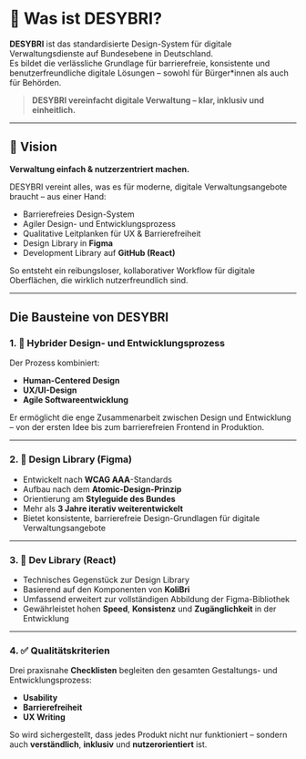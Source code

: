 # 🧭 Was ist **DESYBRI**?

**DESYBRI** ist das standardisierte Design-System für digitale Verwaltungsdienste auf Bundesebene in Deutschland.  
Es bildet die verlässliche Grundlage für barrierefreie, konsistente und benutzerfreundliche digitale Lösungen – sowohl für Bürger*innen als auch für Behörden.

> **DESYBRI vereinfacht digitale Verwaltung – klar, inklusiv und einheitlich.**

---

## 🎯 Vision

**Verwaltung einfach & nutzerzentriert machen.**

DESYBRI vereint alles, was es für moderne, digitale Verwaltungsangebote braucht – aus einer Hand:

- Barrierefreies Design-System
- Agiler Design- und Entwicklungsprozess
- Qualitative Leitplanken für UX & Barrierefreiheit
- Design Library in **Figma**
- Development Library auf **GitHub (React)**

So entsteht ein reibungsloser, kollaborativer Workflow für digitale Oberflächen, die wirklich nutzerfreundlich sind.

---

## Die Bausteine von DESYBRI

### 1. 🔄 Hybrider Design- und Entwicklungsprozess

Der Prozess kombiniert:

- **Human-Centered Design**
- **UX/UI-Design**
- **Agile Softwareentwicklung**

Er ermöglicht die enge Zusammenarbeit zwischen Design und Entwicklung – von der ersten Idee bis zum barrierefreien Frontend in Produktion.

---

### 2. 🎨 Design Library (Figma)

- Entwickelt nach **WCAG AAA**-Standards
- Aufbau nach dem **Atomic-Design-Prinzip**
- Orientierung am **Styleguide des Bundes**
- Mehr als **3 Jahre iterativ weiterentwickelt**
- Bietet konsistente, barrierefreie Design-Grundlagen für digitale Verwaltungsangebote

---

### 3. 🧱 Dev Library (React)

- Technisches Gegenstück zur Design Library
- Basierend auf den Komponenten von **KoliBri**
- Umfassend erweitert zur vollständigen Abbildung der Figma-Bibliothek
- Gewährleistet hohen **Speed**, **Konsistenz** und **Zugänglichkeit** in der Entwicklung

---

### 4. ✅ Qualitätskriterien

Drei praxisnahe **Checklisten** begleiten den gesamten Gestaltungs- und Entwicklungsprozess:

- **Usability**
- **Barrierefreiheit**
- **UX Writing**

So wird sichergestellt, dass jedes Produkt nicht nur funktioniert – sondern auch **verständlich**, **inklusiv** und **nutzerorientiert** ist.

